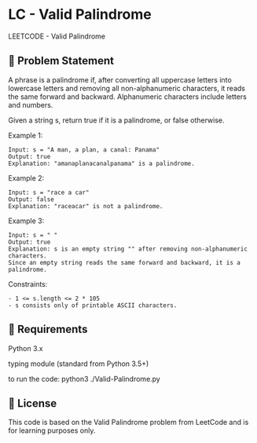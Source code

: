 # LC - Valid Palindrome

LEETCODE - Valid Palindrome

## 🧠 Problem Statement

A phrase is a palindrome if, after converting all uppercase letters into lowercase letters and removing all non-alphanumeric characters, it reads the same forward and backward. Alphanumeric characters include letters and numbers.

Given a string s, return true if it is a palindrome, or false otherwise.

Example 1:
```
Input: s = "A man, a plan, a canal: Panama"
Output: true
Explanation: "amanaplanacanalpanama" is a palindrome.
```
Example 2:
```
Input: s = "race a car"
Output: false
Explanation: "raceacar" is not a palindrome.
```
Example 3:
```
Input: s = " "
Output: true
Explanation: s is an empty string "" after removing non-alphanumeric characters.
Since an empty string reads the same forward and backward, it is a palindrome.
```

Constraints:
```
- 1 <= s.length <= 2 * 105
- s consists only of printable ASCII characters.
```

## 📘 Requirements
Python 3.x

typing module (standard from Python 3.5+)

to run the code: python3 ./Valid-Palindrome.py

## 📄 License
This code is based on the Valid Palindrome problem from LeetCode and is for learning purposes only.
